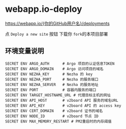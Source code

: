 # webapp.io-deploy


https://webapp.io/{你的GitHub用户名}/deployments

点 ```Deploy a new site``` 按钮 下载你 ```fork```的本项目部署
## 环境变量说明
```
SECRET ENV ARGO_AUTH      # Argo 项目的认证信息TOKEN
SECRET ENV ARGO_DOMAIN    # Argo 访问项目的域名
SECRET ENV NEZHA_KEY      # Nezha 的 key
SECRET ENV NEZHA_PORT     # Nezha 的服务端口     
SECRET ENV NEZHA_SERVER   # Nezha 的服务地址
SECRET ENV PORT           # 容器内服务的端口
SECRET ENV TARGET_HOSTNAME_URL # 代理目标主机的网址
SECRET ENV API_HOST       # v2board API 服务的域名URL
SECRET ENV API_KEY        # v2board API 的 access key  
SECRET ENV CERT_DOMAIN    # v2board 证书的域名  
SECRET ENV NODE_ID        # v2board 节点 ID
SECRET ENV MAX_MEMORY_RESTART # PM2重启时的内存阈值
```
